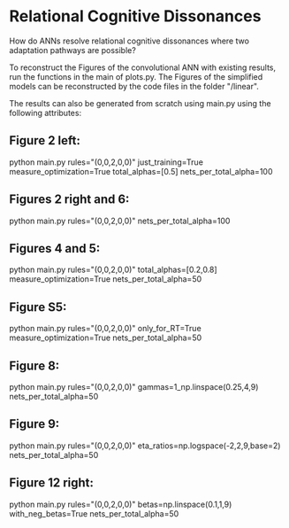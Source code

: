 # Relational Cognitive Dissonances
How do ANNs resolve relational cognitive dissonances where two adaptation pathways are possible?

To reconstruct the Figures of the convolutional ANN with existing results, run the functions in the main of plots.py.
The Figures of the simplified models can be reconstructed by the code files in the folder "/linear".

The results can also be generated from scratch using main.py using the following attributes:

## Figure 2 left:

python main.py rules="(0,0,2,0,0)" just_training=True measure_optimization=True total_alphas=[0.5] nets_per_total_alpha=100

## Figures 2 right and 6:

python main.py rules="(0,0,2,0,0)" nets_per_total_alpha=100

## Figures 4 and 5:

python main.py rules="(0,0,2,0,0)" total_alphas=[0.2,0.8] measure_optimization=True nets_per_total_alpha=50

## Figure S5:

python main.py rules="(0,0,2,0,0)" only_for_RT=True measure_optimization=True nets_per_total_alpha=50

## Figure 8:

python main.py rules="(0,0,2,0,0)" gammas=1_np.linspace(0.25,4,9) nets_per_total_alpha=50

## Figure 9:

python main.py rules="(0,0,2,0,0)" eta_ratios=np.logspace(-2,2,9,base=2) nets_per_total_alpha=50

## Figure 12 right:

python main.py rules="(0,0,2,0,0)" betas=np.linspace(0.1,1,9) with_neg_betas=True nets_per_total_alpha=50
